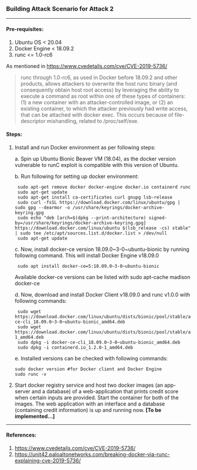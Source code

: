 ### Building Attack Scenario for Attack 2
---

#### Pre-requisites:

1. Ubuntu OS < 20.04
2. Docker Engine < 18.09.2
3. runc <= 1.0-rc6

As mentioned in https://www.cvedetails.com/cve/CVE-2019-5736/ 
>runc through 1.0-rc6, as used in Docker before 18.09.2 and other products, allows attackers to overwrite the host runc binary (and consequently obtain host root access) by leveraging the ability to execute a command as root within one of these types of containers: (1) a new container with an attacker-controlled image, or (2) an existing container, to which the attacker previously had write access, that can be attached with docker exec. This occurs because of file-descriptor mishandling, related to /proc/self/exe.
	
#### Steps:

1. Install and run Docker environment as per following steps:

    a. Spin up Ubuntu Bionic Beaver VM (18.04), as the docker version vulnerable to runC exploit is compatible with this version of Ubuntu.
  
    b. Run following for setting up docker environment:
	
        sudo apt-get remove docker docker-engine docker.io containerd runc
        sudo apt-get update
        sudo apt-get install ca-certificates curl gnupg lsb-release
        sudo curl -fsSL https://download.docker.com/linux/ubuntu/gpg | sudo gpg --dearmor -o /usr/share/keyrings/docker-archive-keyring.gpg
        sudo echo "deb [arch=$(dpkg --print-architecture) signed-by=/usr/share/keyrings/docker-archive-keyring.gpg] https://download.docker.com/linux/ubuntu $(lsb_release -cs) stable" | sudo tee /etc/apt/sources.list.d/docker.list > /dev/null
        sudo apt-get update
  
     c. Now, install docker-ce version 18.09.0~3-0~ubuntu-bionic by running following command. This will install Docker Engine v18.09.0
	
        sudo apt install docker-ce=5:18.09.0~3-0~ubuntu-bionic
		
	Available docker-ce versions can be listed with sudo apt-cache madison docker-ce
	
    d. Now, download and install Docker Client v18.09.0 and runc v1.0.0 with following commands:
	
        sudo wget https://download.docker.com/linux/ubuntu/dists/bionic/pool/stable/amd64/docker-ce-cli_18.09.0~3-0~ubuntu-bionic_amd64.deb
        sudo wget https://download.docker.com/linux/ubuntu/dists/bionic/pool/stable/amd64/containerd.io_1.2.0-1_amd64.deb
        sudo dpkg -i docker-ce-cli_18.09.0~3-0~ubuntu-bionic_amd64.deb
        sudo dpkg -i containerd.io_1.2.0-1_amd64.deb

    e. Installed versions can be checked with following commands:
	
       sudo docker version #for Docker client and Docker Engine
       sudo runc -v

2. Start docker registry service and host two docker images (an app-server and a database) of a web-application that prints credit score when certain inputs are provided. Start the container for both of the images. The web application with an interface and a database (containing credit information) is up and running now.  **[To be implemented...]**

---

#### References:

1. https://www.cvedetails.com/cve/CVE-2019-5736/
2. https://unit42.paloaltonetworks.com/breaking-docker-via-runc-explaining-cve-2019-5736/

